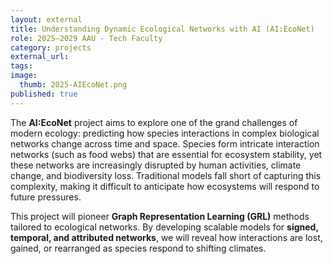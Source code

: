```yaml
---
layout: external
title: Understanding Dynamic Ecological Networks with AI (AI:EcoNet)
role: 2025–2029 AAU - Tech Faculty
category: projects
external_url: 
tags: 
image:
  thumb: 2025-AIEcoNet.png
published: true
---
```


The **AI:EcoNet** project aims to explore one of the grand challenges of modern ecology: predicting how species interactions in complex biological networks change across time and space. Species form intricate interaction networks (such as food webs) that are essential for ecosystem stability, yet these networks are increasingly disrupted by human activities, climate change, and biodiversity loss. Traditional models fall short of capturing this complexity, making it difficult to anticipate how ecosystems will respond to future pressures.

This project will pioneer **Graph Representation Learning (GRL)** methods tailored to ecological networks. By developing scalable models for **signed, temporal, and attributed networks**, we will reveal how interactions are lost, gained, or rearranged as species respond to shifting climates. 